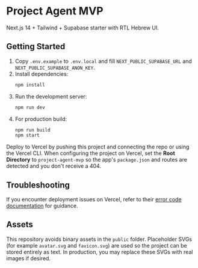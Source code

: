 # Project Agent MVP

Next.js 14 + Tailwind + Supabase starter with RTL Hebrew UI.

## Getting Started
1. Copy `.env.example` to `.env.local` and fill `NEXT_PUBLIC_SUPABASE_URL` and `NEXT_PUBLIC_SUPABASE_ANON_KEY`.
2. Install dependencies:
   ```bash
   npm install
   ```
3. Run the development server:
   ```bash
   npm run dev
   ```
4. For production build:
   ```bash
   npm run build
   npm start
   ```

Deploy to Vercel by pushing this project and connecting the repo or using the Vercel CLI. When configuring the project on Vercel, set the **Root Directory** to `project-agent-mvp` so the app's `package.json` and routes are detected and you don't receive a 404.

## Troubleshooting

If you encounter deployment issues on Vercel, refer to their [error code documentation](https://vercel.com/docs/errors) for guidance.

## Assets

This repository avoids binary assets in the `public` folder. Placeholder SVGs (for example `avatar.svg` and `favicon.svg`) are used so the project can be stored entirely as text. In production, you may replace these SVGs with real images if desired.
